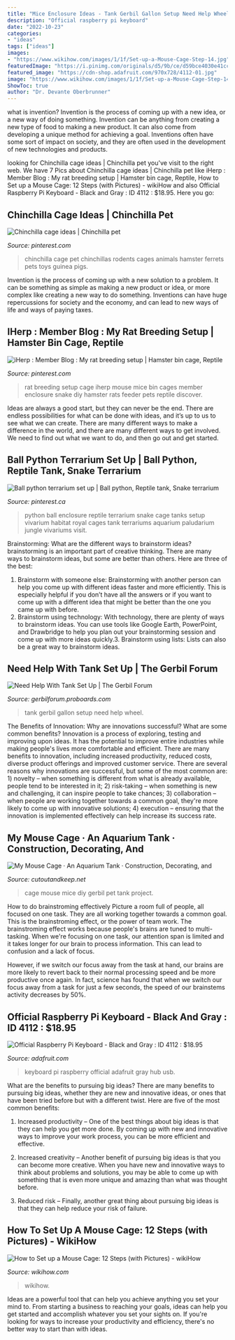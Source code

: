 ```yaml
---
title: "Mice Enclosure Ideas - Tank Gerbil Gallon Setup Need Help Wheel"
description: "Official raspberry pi keyboard"
date: "2022-10-23"
categories:
- "ideas"
tags: ["ideas"]
images:
- "https://www.wikihow.com/images/1/1f/Set-up-a-Mouse-Cage-Step-14.jpg"
featuredImage: "https://i.pinimg.com/originals/d5/9b/ce/d59bce4030e41cc1cb82eaa4dd45adfd.jpg"
featured_image: "https://cdn-shop.adafruit.com/970x728/4112-01.jpg"
image: "https://www.wikihow.com/images/1/1f/Set-up-a-Mouse-Cage-Step-14.jpg"
ShowToc: true
author: "Dr. Devante Oberbrunner"
---
```



what is invention?
Invention is the process of coming up with a new idea, or a new way of doing something. Invention can be anything from creating a new type of food to making a new product. It can also come from developing a unique method for achieving a goal. Inventions often have some sort of impact on society, and they are often used in the development of new technologies and products.

	

		
looking for Chinchilla cage ideas | Chinchilla pet you've visit to the right web. We have 7 Pics about Chinchilla cage ideas | Chinchilla pet like iHerp : Member Blog : My rat breeding setup | Hamster bin cage, Reptile, How to Set up a Mouse Cage: 12 Steps (with Pictures) - wikiHow and also Official Raspberry Pi Keyboard - Black and Gray : ID 4112 : $18.95. Here you go:
		
    
## Chinchilla Cage Ideas | Chinchilla Pet

<img loading=lazy src="https://i.pinimg.com/originals/d5/9b/ce/d59bce4030e41cc1cb82eaa4dd45adfd.jpg" onerror="this.onerror=null;this.src='https://tse1.mm.bing.net/th?id=OIP.ibYscdDo9EmxhceCsynj6QHaJ4&amp;pid=15.1';" alt="Chinchilla cage ideas | Chinchilla pet">

_Source: pinterest.com_

>chinchilla cage pet chinchillas rodents cages animals hamster ferrets pets toys guinea pigs. 

	

Invention is the process of coming up with a new solution to a problem. It can be something as simple as making a new product or idea, or more complex like creating a new way to do something. Inventions can have huge repercussions for society and the economy, and can lead to new ways of life and ways of paying taxes.

    
## IHerp : Member Blog : My Rat Breeding Setup | Hamster Bin Cage, Reptile

<img loading=lazy src="https://i.pinimg.com/originals/61/1b/15/611b15f105f0884a23b62285cfeaec2c.jpg" onerror="this.onerror=null;this.src='https://tse1.mm.bing.net/th?id=OIP.wysIverOWSE5bQqehdDLawAAAA&amp;pid=15.1';" alt="iHerp : Member Blog : My rat breeding setup | Hamster bin cage, Reptile">

_Source: pinterest.com_

>rat breeding setup cage iherp mouse mice bin cages member enclosure snake diy hamster rats feeder pets reptile discover. 

	

Ideas are always a good start, but they can never be the end. There are endless possibilities for what can be done with ideas, and it’s up to us to see what we can create. There are many different ways to make a difference in the world, and there are many different ways to get involved. We need to find out what we want to do, and then go out and get started.

    
## Ball Python Terrarium Set Up | Ball Python, Reptile Tank, Snake Terrarium

<img loading=lazy src="https://i.pinimg.com/originals/4b/a8/c9/4ba8c9cf6ea4d5d746402e136315563b.jpg" onerror="this.onerror=null;this.src='https://tse1.mm.bing.net/th?id=OIP.relOogqhBeAdAWWX6C25pQHaEK&amp;pid=15.1';" alt="Ball python terrarium set up | Ball python, Reptile tank, Snake terrarium">

_Source: pinterest.ca_

>python ball enclosure reptile terrarium snake cage tanks setup vivarium habitat royal cages tank terrariums aquarium paludarium jungle vivariums visit. 

	

Brainstorming: What are the different ways to brainstorm ideas?
brainstorming is an important part of creative thinking. There are many ways to brainstorm ideas, but some are better than others. Here are three of the best:
1. Brainstorm with someone else: Brainstorming with another person can help you come up with different ideas faster and more efficiently. This is especially helpful if you don’t have all the answers or if you want to come up with a different idea that might be better than the one you came up with before.
2. Brainstorm using technology: With technology, there are plenty of ways to brainstorm ideas. You can use tools like Google Earth, PowerPoint, and Drawbridge to help you plan out your brainstorming session and come up with more ideas quickly.3. Brainstorm using lists: Lists can also be a great way to brainstorm ideas.

    
## Need Help With Tank Set Up | The Gerbil Forum

<img loading=lazy src="http://i.imgur.com/CjLeB2K.png" onerror="this.onerror=null;this.src='https://tse2.mm.bing.net/th?id=OIP.Ji_oJsAQ7eU3y3d-LQvnZwHaFi&amp;pid=15.1';" alt="Need Help With Tank Set Up | The Gerbil Forum">

_Source: gerbilforum.proboards.com_

>tank gerbil gallon setup need help wheel. 

	

The Benefits of Innovation: Why are innovations successful? What are some common benefits?
Innovation is a process of exploring, testing and improving upon ideas. It has the potential to improve entire industries while making people's lives more comfortable and efficient. There are many benefits to innovation, including increased productivity, reduced costs, diverse product offerings and improved customer service.
There are several reasons why innovations are successful, but some of the most common are: 1) novelty – when something is different from what is already available, people tend to be interested in it; 2) risk-taking – when something is new and challenging, it can inspire people to take chances; 3) collaboration – when people are working together towards a common goal, they're more likely to come up with innovative solutions; 4) execution – ensuring that the innovation is implemented effectively can help increase its success rate.

    
## My Mouse Cage · An Aquarium Tank · Construction, Decorating, And

<img loading=lazy src="https://images.coplusk.net/project_images/122783/image/PICT3297.jpg" onerror="this.onerror=null;this.src='https://tse2.mm.bing.net/th?id=OIP.1i-9b7zHMJllVDlpRRsnAAHaJ4&amp;pid=15.1';" alt="My Mouse Cage · An Aquarium Tank · Construction, Decorating, and">

_Source: cutoutandkeep.net_

>cage mouse mice diy gerbil pet tank project. 

	

How to do brainstroming effectively
Picture a room full of people, all focused on one task. They are all working together towards a common goal. This is the brainstroming effect, or the power of team work.
The brainstroming effect works because people's brains are tuned to multi-tasking. When we're focusing on one task, our attention span is limited and it takes longer for our brain to process information. This can lead to confusion and a lack of focus.

However, if we switch our focus away from the task at hand, our brains are more likely to revert back to their normal processing speed and be more productive once again. In fact, science has found that when we switch our focus away from a task for just a few seconds, the speed of our brainstems activity decreases by 50%.

    
## Official Raspberry Pi Keyboard - Black And Gray : ID 4112 : $18.95

<img loading=lazy src="https://cdn-shop.adafruit.com/970x728/4112-01.jpg" onerror="this.onerror=null;this.src='https://tse3.mm.bing.net/th?id=OIP.5rK_DqAp9Pg-Uy8-vbeSFAHaFj&amp;pid=15.1';" alt="Official Raspberry Pi Keyboard - Black and Gray : ID 4112 : $18.95">

_Source: adafruit.com_

>keyboard pi raspberry official adafruit gray hub usb. 

	

What are the benefits to pursuing big ideas?
There are many benefits to pursuing big ideas, whether they are new and innovative ideas, or ones that have been tried before but with a different twist. Here are five of the most common benefits:
1. Increased productivity – One of the best things about big ideas is that they can help you get more done. By coming up with new and innovative ways to improve your work process, you can be more efficient and effective.

2. Increased creativity – Another benefit of pursuing big ideas is that you can become more creative. When you have new and innovative ways to think about problems and solutions, you may be able to come up with something that is even more unique and amazing than what was thought before.

3. Reduced risk – Finally, another great thing about pursuing big ideas is that they can help reduce your risk of failure.

    
## How To Set Up A Mouse Cage: 12 Steps (with Pictures) - WikiHow

<img loading=lazy src="https://www.wikihow.com/images/1/1f/Set-up-a-Mouse-Cage-Step-14.jpg" onerror="this.onerror=null;this.src='https://tse1.mm.bing.net/th?id=OIP.J0TXawV_hbQhNneI4vLtvwHaFi&amp;pid=15.1';" alt="How to Set up a Mouse Cage: 12 Steps (with Pictures) - wikiHow">

_Source: wikihow.com_

>wikihow. 

	

Ideas are a powerful tool that can help you achieve anything you set your mind to. From starting a business to reaching your goals, ideas can help you get started and accomplish whatever you set your sights on. If you're looking for ways to increase your productivity and efficiency, there's no better way to start than with ideas.


